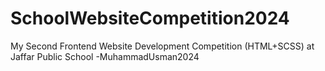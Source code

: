 # SchoolWebsiteCompetition2024
My Second Frontend Website Development Competition (HTML+SCSS) at Jaffar Public School -MuhammadUsman2024

